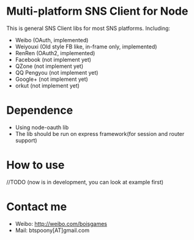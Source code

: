# Multi-platform SNS Client for Node
This is general SNS Client libs for most SNS platforms. Including:

* Weibo (OAuth, implemented)
* Weiyouxi (Old style FB like, in-frame only, implemented)
* RenRen (OAuth2, implemented)
* Facebook (not implement yet)
* QZone (not implement yet)
* QQ Pengyou (not implement yet)
* Google+ (not implement yet)
* orkut (not implement yet)

# Dependence
* Using node-oauth lib
* The lib should be run on express framework(for session and router support)

# How to use
//TODO (now is in development, you can look at example first)

# Contact me
* Weibo: http://weibo.com/boisgames
* Mail: btspoony[AT]gmail.com